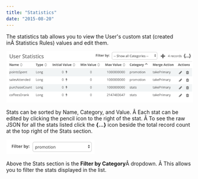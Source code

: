 ```yaml
---
title: "Statistics"
date: "2015-08-20"
---
```


The statistics tab allows you to view the User's custom stat (created inÂ Statistics Rules) values and edit them.

![](images/image.png)

Stats can be sorted by Name, Category, and Value. Â Each stat can be edited by clicking the pencil icon to the right of the stat. Â To see the raw JSON for all the stats listed click the **{...}** icon beside the total record count at the top right of the Stats section.

![](images/image-2.png)

Above the Stats section is the **Filter by Category**Â dropdown. Â This allows you to filter the stats displayed in the list.
